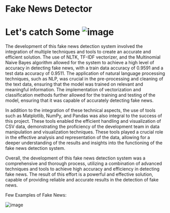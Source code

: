 # Fake News Detector

# Let's catch Some ![image](https://user-images.githubusercontent.com/38975177/217242897-ebf59dea-a9f3-4de5-be29-4b0259af0de4.png)


The development of this fake news detection system involved the integration of multiple techniques and tools to create an accurate and efficient solution. The use of NLTK, TF-IDF vectorizer, and the Multinomial Naive Bayes algorithm allowed for the system to achieve a high level of accuracy in detecting fake news, with a train data accuracy of 0.9591 and a test data accuracy of 0.9511. The application of natural language processing techniques, such as NLP, was crucial in the pre-processing and cleaning of the text data, ensuring that the model was trained on relevant and meaningful information. The implementation of vectorization and classification methods further allowed for the training and testing of the model, ensuring that it was capable of accurately detecting fake news.

In addition to the integration of these technical aspects, the use of tools such as Matplotlib, NumPy, and Pandas was also integral to the success of this project. These tools enabled the efficient handling and visualization of CSV data, demonstrating the proficiency of the development team in data manipulation and visualization techniques. These tools played a crucial role in the effective analysis and representation of the data, allowing for a deeper understanding of the results and insights into the functioning of the fake news detection system.

Overall, the development of this fake news detection system was a comprehensive and thorough process, utilizing a combination of advanced techniques and tools to achieve high accuracy and efficiency in detecting fake news. The result of this effort is a powerful and effective solution, capable of providing reliable and accurate results in the detection of fake news.

Few Examples of Fake News:

![image](https://user-images.githubusercontent.com/38975177/217242790-7be75056-ac45-4ae1-9d7d-4d4eda145161.png)
